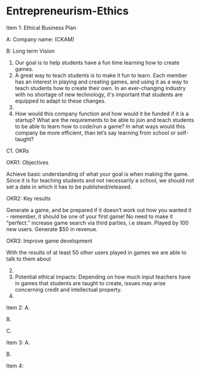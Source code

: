 # Entrepreneurism-Ethics
Item 1: Ethical Business Plan

A: Company name: (CKAM)

B: Long term Vision
1. Our goal is to help students have a fun time learning how to create games.
2. A great way to teach students is to make it fun to learn. Each member has an interest in playing and creating games, and using it as a way to teach students how to create their own. In an ever-changing industry with no shortage of new technology, it's important that students are equipped to adapt to these changes.
3.
4. How would this company function and how would it be funded if it is a startup? What are the requirements to be able to join and teach students to be able to learn how to code/run a game? In what ways would this company be more efficient, than let’s say learning from school or self-taught?


C1. OKRs

OKR1: Objectives

Achieve basic understanding of what your goal is when making the game. Since it is for teaching students and not necessarily a school, we should not set a date in which it has to be published/released. 

OKR2: Key results 

Generate a game, and be prepared if it doesn’t work out how you wanted it - remember, it should be one of your first game! No need to make it “perfect.” increase game search via third parties, i.e steam. Played by 100 new users. Generate $50 in revenue. 

OKR3: Improve game development

With the results of at least 50 other users played in games we are able to talk to them about 

2.
3. Potential ethical impacts: Depending on how much input teachers have in games that students are taught to create, issues may arise concerning credit and intellectual property.
4.

Item 2:
A.

B.

C.

Item 3:
A.

B.

Item 4:


